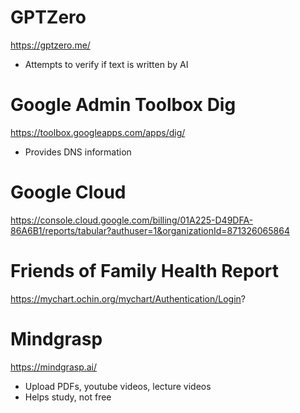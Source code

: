 # GPTZero
https://gptzero.me/
- Attempts to verify if text is written by AI

# Google Admin Toolbox Dig
https://toolbox.googleapps.com/apps/dig/
- Provides DNS information

# Google Cloud
https://console.cloud.google.com/billing/01A225-D49DFA-86A6B1/reports/tabular?authuser=1&organizationId=871326065864

# Friends of Family Health Report
https://mychart.ochin.org/mychart/Authentication/Login?

# Mindgrasp
https://mindgrasp.ai/
- Upload PDFs, youtube videos, lecture videos
- Helps study, not free